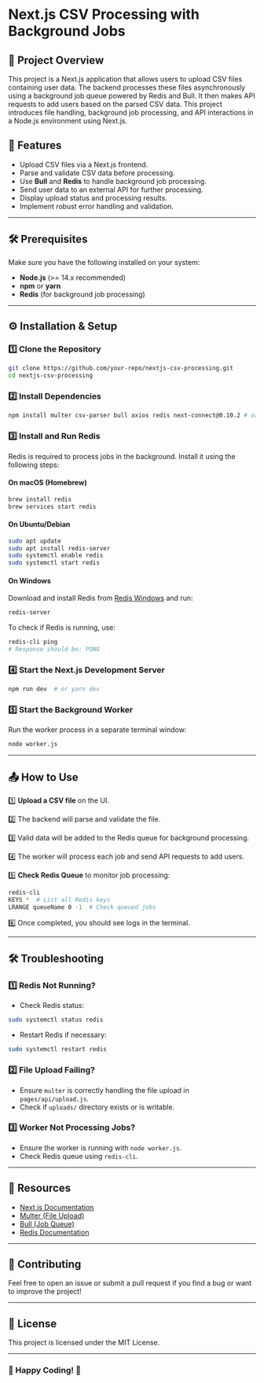 # Next.js CSV Processing with Background Jobs

## 📌 Project Overview
This project is a Next.js application that allows users to upload CSV files containing user data. The backend processes these files asynchronously using a background job queue powered by Redis and Bull. It then makes API requests to add users based on the parsed CSV data. This project introduces file handling, background job processing, and API interactions in a Node.js environment using Next.js.

## 🚀 Features
- Upload CSV files via a Next.js frontend.
- Parse and validate CSV data before processing.
- Use **Bull** and **Redis** to handle background job processing.
- Send user data to an external API for further processing.
- Display upload status and processing results.
- Implement robust error handling and validation.

---



## 🛠️ Prerequisites
Make sure you have the following installed on your system:
- **Node.js** (>= 14.x recommended)
- **npm** or **yarn**
- **Redis** (for background job processing)

---

## ⚙️ Installation & Setup

### 1️⃣ Clone the Repository
```bash
git clone https://github.com/your-repo/nextjs-csv-processing.git
cd nextjs-csv-processing
```

### 2️⃣ Install Dependencies
```bash
npm install multer csv-parser bull axios redis next-connect@0.10.2 # or yarn install
```

### 3️⃣ Install and Run Redis
Redis is required to process jobs in the background. Install it using the following steps:

#### **On macOS (Homebrew)**
```bash
brew install redis
brew services start redis
```

#### **On Ubuntu/Debian**
```bash
sudo apt update
sudo apt install redis-server
sudo systemctl enable redis
sudo systemctl start redis
```

#### **On Windows**
Download and install Redis from [Redis Windows](https://github.com/microsoftarchive/redis/releases) and run:
```powershell
redis-server
```

To check if Redis is running, use:
```bash
redis-cli ping
# Response should be: PONG
```



### 4️⃣ Start the Next.js Development Server
```bash
npm run dev  # or yarn dev
```

### 5️⃣ Start the Background Worker
Run the worker process in a separate terminal window:
```bash
node worker.js
```

---

## 📤 How to Use
1️⃣ **Upload a CSV file** on the UI.

2️⃣ The backend will parse and validate the file.

3️⃣ Valid data will be added to the Redis queue for background processing.

4️⃣ The worker will process each job and send API requests to add users.

5️⃣ **Check Redis Queue** to monitor job processing:

```bash
redis-cli
KEYS *  # List all Redis keys
LRANGE queueName 0 -1  # Check queued jobs
```
6️⃣ Once completed, you should see logs in the terminal.

---

## 🛠️ Troubleshooting
### 1️⃣ Redis Not Running?
- Check Redis status:
```bash
sudo systemctl status redis
```
- Restart Redis if necessary:
```bash
sudo systemctl restart redis
```

### 2️⃣ File Upload Failing?
- Ensure `multer` is correctly handling the file upload in `pages/api/upload.js`.
- Check if `uploads/` directory exists or is writable.

### 3️⃣ Worker Not Processing Jobs?
- Ensure the worker is running with `node worker.js`.
- Check Redis queue using `redis-cli`.

---

## 🔗 Resources
- [Next.js Documentation](https://nextjs.org/docs)
- [Multer (File Upload)](https://github.com/expressjs/multer)
- [Bull (Job Queue)](https://github.com/OptimalBits/bull)
- [Redis Documentation](https://redis.io/docs/)

---

## 🤝 Contributing
Feel free to open an issue or submit a pull request if you find a bug or want to improve the project!

---

## 📜 License
This project is licensed under the MIT License.

---

### 🎯 Happy Coding! 🚀


